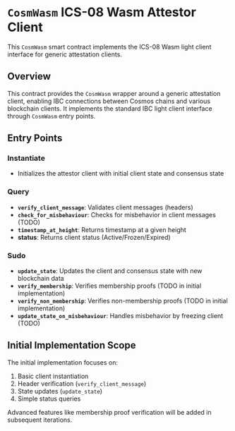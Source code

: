 # `CosmWasm` ICS-08 Wasm Attestor Client

This `CosmWasm` smart contract implements the ICS-08 Wasm light client interface for generic attestation clients.

## Overview

This contract provides the `CosmWasm` wrapper around a generic attestation client, enabling IBC connections between Cosmos chains and various blockchain clients. It implements the standard IBC light client interface through `CosmWasm` entry points.

## Entry Points

### Instantiate
- Initializes the attestor client with initial client state and consensus state

### Query
- **`verify_client_message`**: Validates client messages (headers)
- **`check_for_misbehaviour`**: Checks for misbehavior in client messages (TODO)
- **`timestamp_at_height`**: Returns timestamp at a given height
- **status**: Returns client status (Active/Frozen/Expired)

### Sudo
- **`update_state`**: Updates the client and consensus state with new blockchain data
- **`verify_membership`**: Verifies membership proofs (TODO in initial implementation)
- **`verify_non_membership`**: Verifies non-membership proofs (TODO in initial implementation)
- **`update_state_on_misbehaviour`**: Handles misbehavior by freezing client (TODO)

## Initial Implementation Scope

The initial implementation focuses on:
1. Basic client instantiation
2. Header verification (`verify_client_message`)
3. State updates (`update_state`)
4. Simple status queries

Advanced features like membership proof verification will be added in subsequent iterations.
